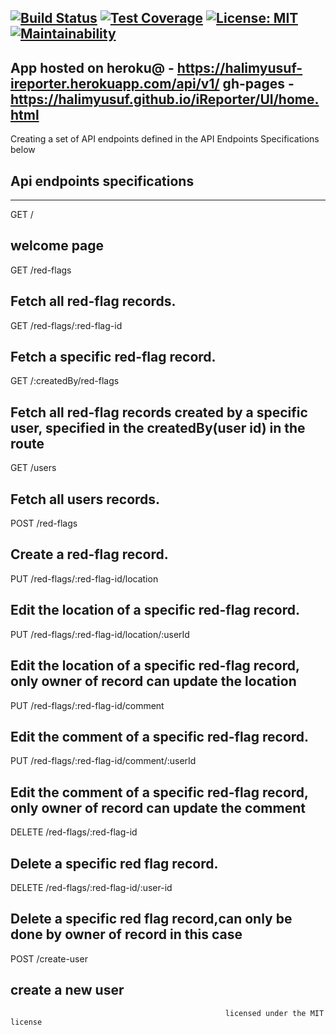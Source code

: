 [![Build Status](https://travis-ci.com/halimyusuf/iReporter.svg?branch=api)](https://travis-ci.com/halimyusuf/iReporter)
[![Test Coverage](https://api.codeclimate.com/v1/badges/11f94a45c7190f019292/test_coverage)](https://codeclimate.com/github/halimyusuf/iReporter/test_coverage)
[![License: MIT](https://img.shields.io/badge/License-MIT-yellow.svg)](https://opensource.org/licenses/MIT)
[![Maintainability](https://api.codeclimate.com/v1/badges/11f94a45c7190f019292/maintainability)](https://codeclimate.com/github/halimyusuf/iReporter/maintainability)
--------------------------------------------------------------------------------------------------------------
App hosted on heroku@ - https://halimyusuf-ireporter.herokuapp.com/api/v1/
gh-pages - https://halimyusuf.github.io/iReporter/UI/home.html
---------------------------------------------------------------------------------------------------------
Creating a set of API endpoints defined in the API Endpoints Specifications below

Api endpoints specifications
---------------------------------------------------------------------------------------------------------
------------------------------------------------------------------------
GET /

welcome page
---------------------------------------------------------------------------------
GET /red-flags

Fetch all red-flag records.
-------------------------------------------
GET /red-flags/:red-flag-id
  
Fetch a specific red-flag record.
----------------------------------------------------------------------
GET /:createdBy/red-flags
  
Fetch all red-flag records created by a specific user, specified in the createdBy(user id) in the route
-------------------------------------------------------------------------------
GET /users

Fetch all users records.
-------------------------------
POST /red-flags

Create a red-flag record.
---------------------------------------------
PUT /red-flags/:red-flag-id/location
  
Edit the location of a specific red-flag record.
---------------------------------------------------------- 
PUT /red-flags/:red-flag-id/location/:userId 
  
Edit the location of a specific red-flag record, only owner of record can update the location
----------------------------------------------------------
PUT /red-flags/:red-flag-id/comment
  
Edit the comment of a specific red-flag record.
---------------------------------------------------------- 
PUT /red-flags/:red-flag-id/comment/:userId 
  
Edit the comment of a specific red-flag record, only owner of record can update the comment
----------------------------------------------------------
DELETE /red-flags/:red-flag-id
  
Delete a specific red flag record.
-------------------------------------------------
DELETE /red-flags/:red-flag-id/:user-id
  
Delete a specific red flag record,can only be done by owner of record in this case
-------------------------------------------------
POST /create-user

create a new user 
--------------------------------------------------------------------  

  
                                                    licensed under the MIT license
